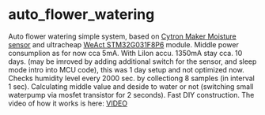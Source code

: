 # auto_flower_watering
Auto flower watering simple system, based on [Cytron Maker Moisture sensor](https://www.cytron.io/p-maker-soil-moisture-sensor) and ultracheap [WeAct STM32G031F8P6](https://github.com/WeActStudio/WeActStudio.STM32G0xxC0xxCoreBoard/) module. Middle power consumplion as for now cca 5mA. With LiIon accu. 1350mA stay cca. 10 days. (may be imroved by adding additional switch for the sensor, and sleep mode intro into MCU code), this was 1 day setup and not optimized now.
Checks humidity level every 2000 sec. by collectiong 8 samples (in interval 1 sec). Calculating middle value and deside to water or not (switching small waterpump via mosfet transistor for 2 seconds).
Fast DIY construction. 
The video of how it works is here: [VIDEO](https://youtube.com/shorts/iQrWdliZB8A?si=7inJVKsTHUqY_74Y)  
